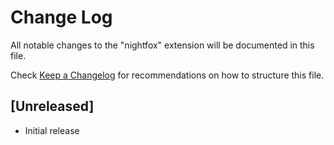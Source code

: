 # Change Log

All notable changes to the "nightfox" extension will be documented in this file.

Check [Keep a Changelog](http://keepachangelog.com/) for recommendations on how to structure this file.

## [Unreleased]

- Initial release
